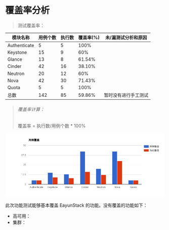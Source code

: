 # 覆盖率分析

> 测试覆盖率：

|模块名称|用例个数|执行数|覆盖率(%)|未/漏测试分析和原因|
|--------|--------|------|---------|-------------------|
|Authenticate|5|5|100%||
|Keystone|15|9|60%||
|Glance|13|8|61.54%||
|Cinder|42|16|38.10%||
|Neutron|20|12|60%||
|Nova|42|30|71.43%||
|Quota|5|5|100%||
|总数|142|85|59.86%|暂时没有进行手工测试|

> ###### 覆盖率计算：
> 覆盖率 = 执行数/用例个数 * 100%

![用例覆盖](../pictures/case_coverage.png)

此次功能测试能够基本覆盖 EayunStack 的功能。没有覆盖的功能如下：

* 高可用：
* 集群： 

